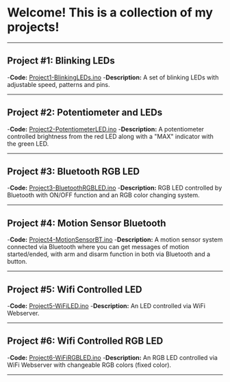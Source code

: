 # Welcome! This is a collection of my projects!

---------

## Project #1: Blinking LEDs
-**Code:** [Project1-BlinkingLEDs.ino](./Project1-BlinkingLEDs.ino)
-**Description:** A set of blinking LEDs with adjustable speed, patterns and pins.

---------

## Project #2: Potentiometer and LEDs
-**Code:** [Project2-PotentiometerLED.ino](./Project2-PotentiometerLED.ino)
-**Description:** A potentiometer controlled brightness from the red LED along with a "MAX" indicator with the green LED.

---------

## Project #3: Bluetooth RGB LED
-**Code:** [Project3-BluetoothRGBLED.ino](./Project3-BluetoothRGBLED.ino)
-**Description:** RGB LED controlled by Bluetooth with ON/OFF function and an RGB color changing system.

---------

## Project #4: Motion Sensor Bluetooth 
-**Code:** [Project4-MotionSensorBT.ino](./Project4-MotionSensorBT.ino)
-**Description:** A motion sensor system connected via Bluetooth where you can get messages of motion started/ended, with arm and disarm function in both via Bluetooth and a button.

---------

## Project #5: Wifi Controlled LED
-**Code:** [Project5-WiFiLED.ino](./Project5-WiFiLED.ino)
-**Description:** An LED controlled via WiFi Webserver.

---------

## Project #6: Wifi Controlled RGB LED
-**Code:** [Project6-WiFiRGBLED.ino](./Project6-WiFiRGBLED.ino)
-**Description:** An RGB LED controlled via WiFi Webserver with changeable RGB colors (fixed color).

---------
